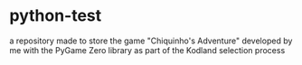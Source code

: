 # python-test
a repository made to store the game "Chiquinho's Adventure" developed by me with the PyGame Zero library as part of the Kodland selection process
